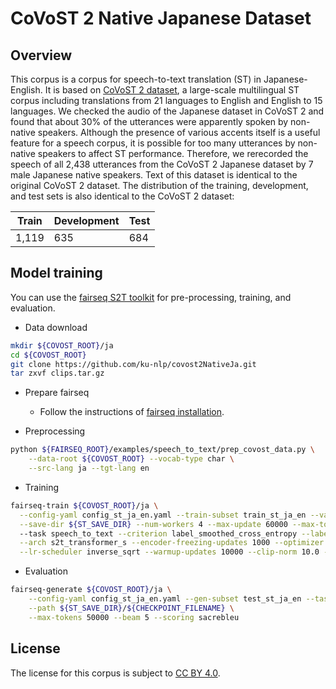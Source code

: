 # CoVoST 2 Native Japanese Dataset

## Overview
This corpus is a corpus for speech-to-text translation (ST) in Japanese-English.
It is based on [CoVoST 2 dataset](https://github.com/facebookresearch/covost#covost-2), a large-scale multilingual ST corpus including translations from 21 languages to English and English to 15 languages.
We checked the audio of the Japanese dataset in CoVoST 2 and found that about 30% of the utterances were apparently spoken by non-native speakers.
Although the presence of various accents itself is a useful feature for a speech corpus, it is possible for too many utterances by non-native speakers to affect ST performance.
Therefore, we rerecorded the speech of all 2,438 utterances from the CoVoST 2 Japanese dataset by 7 male Japanese native speakers.
Text of this dataset is identical to the original CoVoST 2 dataset.
The distribution of the training, development, and test sets is also identical to the CoVoST 2 dataset:

| Train | Development | Test |
| --- | --- | --- |
| 1,119 | 635 | 684 |

## Model training
You can use the [fairseq S2T toolkit](https://github.com/pytorch/fairseq/tree/master/examples/speech_to_text) for pre-processing, training, and evaluation.

- Data download
```bash
mkdir ${COVOST_ROOT}/ja
cd ${COVOST_ROOT}
git clone https://github.com/ku-nlp/covost2NativeJa.git
tar zxvf clips.tar.gz
```

- Prepare fairseq
	- Follow the instructions of [fairseq installation](https://github.com/pytorch/fairseq#requirements-and-installation).

- Preprocessing
```bash
python ${FAIRSEQ_ROOT}/examples/speech_to_text/prep_covost_data.py \
	--data-root ${COVOST_ROOT} --vocab-type char \
	--src-lang ja --tgt-lang en
```

- Training
```bash
fairseq-train ${COVOST_ROOT}/ja \
  --config-yaml config_st_ja_en.yaml --train-subset train_st_ja_en --valid-subset dev_st_ja_en \
  --save-dir ${ST_SAVE_DIR} --num-workers 4 --max-update 60000 --max-tokens 50000
  --task speech_to_text --criterion label_smoothed_cross_entropy --label-smoothing 0.1 --report-accuracy \
  --arch s2t_transformer_s --encoder-freezing-updates 1000 --optimizer adam --lr 2e-3 \
  --lr-scheduler inverse_sqrt --warmup-updates 10000 --clip-norm 10.0 --seed 1 --update-freq 8 # update-freq shoule be changed according to the number of GPUs you use
```

- Evaluation
```bash
fairseq-generate ${COVOST_ROOT}/ja \
	--config-yaml config_st_ja_en.yaml --gen-subset test_st_ja_en --task speech_to_text \
	--path ${ST_SAVE_DIR}/${CHECKPOINT_FILENAME} \
	--max-tokens 50000 --beam 5 --scoring sacrebleu
```

## License
The license for this corpus is subject to [CC BY 4.0](https://creativecommons.org/licenses/by/4.0/).
